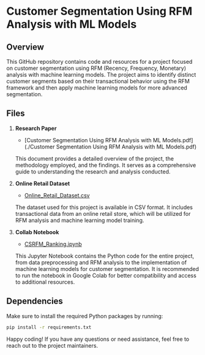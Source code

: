 # Customer Segmentation Using RFM Analysis with ML Models

## Overview

This GitHub repository contains code and resources for a project focused on customer segmentation using RFM (Recency, Frequency, Monetary) analysis with machine learning models. The project aims to identify distinct customer segments based on their transactional behavior using the RFM framework and then apply machine learning models for more advanced segmentation.

## Files

1. **Research Paper**
   - [Customer Segmentation Using RFM Analysis with ML Models.pdf](./Customer Segmentation Using RFM Analysis with ML Models.pdf)
   
   This document provides a detailed overview of the project, the methodology employed, and the findings. It serves as a comprehensive guide to understanding the research and analysis conducted.

2. **Online Retail Dataset**
   - [Online_Retail_Dataset.csv](./Online_Retail_Dataset.csv)
   
   The dataset used for this project is available in CSV format. It includes transactional data from an online retail store, which will be utilized for RFM analysis and machine learning model training.

3. **Collab Notebook**
   - [CSRFM_Ranking.ipynb](./CSRFM_Ranking.ipynb)
   
   This Jupyter Notebook contains the Python code for the entire project, from data preprocessing and RFM analysis to the implementation of machine learning models for customer segmentation. It is recommended to run the notebook in Google Colab for better compatibility and access to additional resources.


## Dependencies

Make sure to install the required Python packages by running:
```bash
pip install -r requirements.txt
```

Happy coding! If you have any questions or need assistance, feel free to reach out to the project maintainers.
